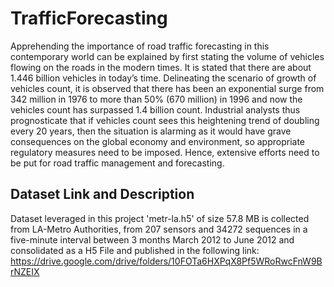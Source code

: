 # TrafficForecasting
Apprehending the importance of road traffic forecasting in this contemporary world can be explained by first stating the volume of vehicles flowing on the roads in the modern times. It is stated that there are about 1.446 billion vehicles in today’s time. Delineating the scenario of growth of vehicles count, it is observed that there has been an exponential surge from 342 million in 1976 to more than 50% (670 million) in 1996 and now the vehicles count has surpassed 1.4 billion count. Industrial analysts thus prognosticate that if vehicles count sees this heightening trend of doubling every 20 years, then the situation is alarming as it would have grave consequences on the global economy and environment, so appropriate regulatory measures need to be imposed. Hence, extensive efforts need to be put for road traffic management and forecasting.

## Dataset Link and Description
Dataset leveraged in this project 'metr-la.h5' of size 57.8 MB is collected from LA-Metro Authorities, from 207 sensors and 34272 sequences in a five-minute interval between 3 months March 2012 to June 2012 and consolidated as a H5 File and published in the following link:
https://drive.google.com/drive/folders/10FOTa6HXPqX8Pf5WRoRwcFnW9BrNZEIX


